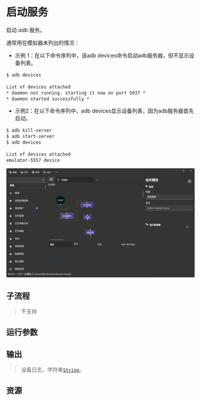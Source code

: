 # 启动服务 
启动 *adb* 服务。

通常用在模拟器未列出的情况：

* 示例 1：在以下命令序列中，该adb devices命令启动adb服务器，但不显示设备列表。

```
$ adb devices

List of devices attached
* daemon not running. starting it now on port 5037 *
* daemon started successfully *

```

* 示例2：在以下命令序列中，adb devices显示设备列表，因为adb服务器首先启动。
```
$ adb kill-server
$ adb start-server
$ adb devices
 ⁣⁣ 
List of devices attached
emulator-5557 device
```

![AdbStartServer](./images/16.png ':size=90%')

## 子流程

> 不支持


## 运行参数


## 输出

> 设备日志，字符串[`String`](./types/String.md)。


## 资源